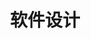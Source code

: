 ---
title: "软件设计"
description: "通过开源项目学习软件的设计思想。"
slug: "open-source"
image: "AAA.jpeg"
style:
    background: "#00BFFF"
    color: "#FFFFFF"
---